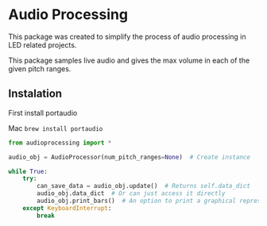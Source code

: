# Audio Processing

This package was created to simplify the process of audio processing in LED related projects. 

This package samples live audio and gives the max volume in each of the given pitch ranges. 

## Instalation
First install portaudio

Mac
`brew install portaudio`

```python
from audioprocessing import *

audio_obj = AudioProcessor(num_pitch_ranges=None)  # Create instance

while True:
    try:
        can_save_data = audio_obj.update()  # Returns self.data_dict
        audio_obj.data_dict  # Or can just access it directly 
        audio_obj.print_bars()  # An option to print a graphical representation of the audio
    except KeyboardInterrupt:
        break
    
```

